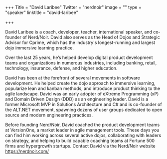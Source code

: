 +++
Title = "David Laribee"
Twitter = "nerdnoir"
image = ""
type = "speaker"
linktitle = "david-laribee"

+++

David Laribee is a coach, developer, teacher, international speaker, and co-founder of Nerd/Noir. David also serves as the Head of Dojos and Strategic Advisor for Cprime, which has the industry's longest-running and largest dojo immersive learning practice. 

Over the last 25 years, he’s helped develop digital product development teams and organizations in numerous industries, including banking, retail, technology, insurance, defense, and higher education.

David has been at the forefront of several movements in software development. He helped create the dojo approach to immersive learning, popularize lean and kanban methods, and introduce product thinking to the agile landscape. David was an early adopter of eXtreme Programming (xP) and Domain Driven Design (DDD) as an engineering leader. David is a former Microsoft MVP in Solutions Architecture and C# and is co-founder of the ALT.NET movement, spawning dozens of user groups dedicated to open source and modern engineering practices.

Before founding Nerd/Noir, David coached the product development teams at VersionOne, a market leader in agile management tools. These days you can find him working across several active dojos, collaborating with leaders on strategy, and helping to build capable coaching teams at Fortune 500 firms and hypergrowth startups. Contact David via the Nerd/Noir website https://nerdnoir.com/

